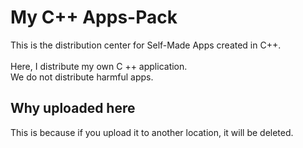 # My C++ Apps-Pack
This is the distribution center for Self-Made Apps created in C++.<br><br>Here, I distribute my own C ++ application.<br>We do not distribute harmful apps.


## Why uploaded here
This is because if you upload it to another location, it will be deleted.

